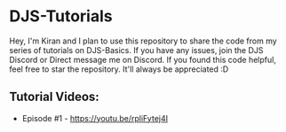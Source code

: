 # DJS-Tutorials

Hey, I'm Kiran and I plan to use this repository to share the code from my series of tutorials on DJS-Basics. If you have any issues, join the DJS Discord or Direct message me on Discord. If you found this code helpful, feel free to star the repository. It'll always be appreciated :D

## Tutorial Videos:
- Episode #1 - https://youtu.be/rpliFytej4I
